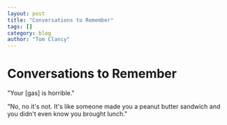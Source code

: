 ```yaml
---
layout: post
title: "Conversations to Remember"
tags: []
category: blog
author: "Tom Clancy"
---
```


# Conversations to Remember

"Your [gas] is horrible."

"No, no it's not. It's like someone made you a peanut butter sandwich and you didn't even know you brought lunch."
